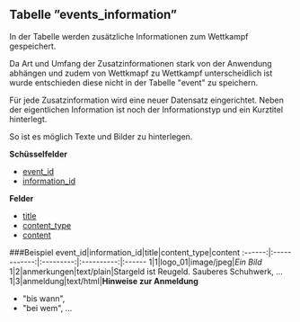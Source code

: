 ## Tabelle ”events_information”

In der Tabelle werden zusätzliche Informationen zum Wettkampf gespeichert. 

Da Art und Umfang der Zusatzinformationen stark von der Anwendung abhängen und zudem von Wettkmapf zu Wettkampf unterscheidlich ist wurde entschieden diese nicht in der Tabelle "event" zu speichern.

Für jede Zusatzinformation wird eine neuer Datensatz eingerichtet. Neben der eigentlichen Information ist noch der Informationstyp und ein Kurztitel hinterlegt.

So ist es möglich Texte und Bilder zu hinterlegen.

**Schüsselfelder**

* [event_id]
* [information_id]

**Felder**

* [title]
* [content_type]
* [content]

###Beispiel
event_id|information_id|title|content_type|content
:------:|:------------:|:---------:|:----------:|:------
1|1|logo_01|image/jpeg|*Ein Bild*
1|2|anmerkungen|text/plain|Stargeld ist Reugeld. Sauberes Schuhwerk, ...
1|3|anmeldung|text/html|<b>Hinweise zur Anmeldung</b> <ul><li>"bis wann",</li><li> "bei wem", ...

[event_id]:kapitel_07_e.md#event_id
[information_id]:kapitel_07_i.md#information_id
[title]:kapitel_07_t.md#title
[content_type]:kapitel_07_c.md#content_type
[content]:kapitel_07_c.md#content
